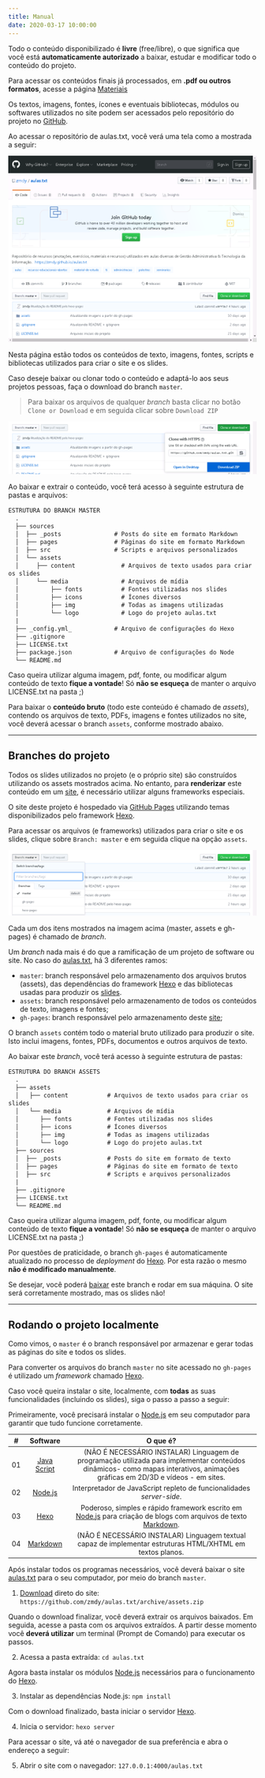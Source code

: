 ```yaml
---
title: Manual
date: 2020-03-17 10:00:00
---
```


Todo o conteúdo disponibilizado é **livre** (free/libre), o que significa que você está **automaticamente autorizado** a baixar, estudar e modificar todo o conteúdo do projeto.

Para acessar os conteúdos finais já processados, em **.pdf ou outros formatos**, acesse a página [Materiais](../tag)

Os textos, imagens, fontes, ícones e eventuais bibliotecas, módulos ou softwares utilizados no site podem ser acessados pelo repositório do projeto no [GitHub](https://github.com/zmdy/aulas.txt).

Ao acessar o repositório de aulas.txt, você verá uma tela como a mostrada a seguir:

![Print da tela inicial do projeto no GitHub](../../assets/media/img/github/github-inicial.png)

Nesta página estão todos os conteúdos de texto, imagens, fontes, scripts e bibliotecas utilizados para criar o site e os slides.

Caso deseje baixar ou clonar todo o conteúdo e adaptá-lo aos seus projetos pessoas, faça o download do branch `master`.

> Para baixar os arquivos de qualquer *branch* basta clicar no botão `Clone or Download` e em seguida clicar sobre `Download ZIP`

![Destaque da Área de Download no GitHub](../../assets/media/img/github/github-download.png)

Ao baixar e extrair o conteúdo, você terá acesso à seguinte estrutura de pastas e arquivos:

```
ESTRUTURA DO BRANCH MASTER
  .
  ├── sources                 
  │  ├── _posts               # Posts do site em formato Markdown
  │  ├── pages                # Páginas do site em formato Markdown  
  │  ├── src                  # Scripts e arquivos personalizados
  │  └── assets                   
  │     ├── content             # Arquivos de texto usados para criar os slides
  │     └── media               # Arquivos de mídia
  │         ├── fonts         	# Fontes utilizadas nos slides
  │         ├── icons           # Ícones diversos
  │         ├── img           	# Todas as imagens utilizadas
  │         └── logo            # Logo do projeto aulas.txt
  |
  ├── _config.yml_            # Arquivo de configurações do Hexo
  ├── .gitignore
  ├── LICENSE.txt
  ├── package.json            # Arquivo de configurações do Node
  └── README.md
```

Caso queira utilizar alguma imagem, pdf, fonte, ou modificar algum conteúdo de texto **fique a vontade**! Só **não se esqueça** de manter o arquivo LICENSE.txt na pasta ;)

Para baixar o **conteúdo bruto** (todo este conteúdo é chamado de *assets*), contendo os arquivos de texto, PDFs, imagens e fontes utilizados no site, você deverá acessar o branch `assets`, conforme mostrado abaixo.

---

## Branches do projeto

Todos os slides utilizados no projeto (e o próprio site) são construídos utilizando os assets mostrados acima. No entanto, para **renderizar** este conteúdo em um [site](https://zmdy.github.io/aulas.txt/), é necessário utilizar alguns frameworks especiais.

O site deste projeto é hospedado via [GitHub Pages](https://pages.github.com/) utilizando temas disponibilizados pelo framework [Hexo](https://hexo.io/themes/).

Para acessar os arquivos (e frameworks) utilizados para criar o site e os slides, clique sobre `Branch: master` e em seguida clique na opção `assets`.

![Destaque da Área de Branches no GitHub](../../assets/media/img/github/github-branches.png)

Cada um dos itens mostrados na imagem acima (master, assets e gh-pages) é chamado de *branch*.

Um *branch* nada mais é do que a ramificação de um projeto de software ou site. No caso do [aulas.txt](https://github.com/zmdy/aulas.txt), há 3 diferentes ramos:

- `master`: branch responsável pelo armazenamento dos arquivos brutos (assets), das dependências do framework [Hexo](https://hexo.io/themes/) e das bibliotecas usadas para produzir os [slides](https://github.com/zmdy/bonisa).
- `assets`: branch responsável pelo armazenamento de todos os conteúdos de texto, imagens e fontes;
- `gh-pages`: branch responsável pelo armazenamento deste [site](https://zmdy.github.io/aulas.txt/);

O branch `assets` contém todo o material bruto utilizado para produzir o site. Isto inclui imagens, fontes, PDFs, documentos e outros arquivos de texto.

Ao baixar este *branch*, você terá acesso à seguinte estrutura de pastas:

```
ESTRUTURA DO BRANCH ASSETS
  .
  ├── assets                   
  │   ├── content           # Arquivos de texto usados para criar os slides
  │   └── media             # Arquivos de mídia
  │      ├── fonts          # Fontes utilizadas nos slides
  │      ├── icons          # Ícones diversos
  │      ├── img            # Todas as imagens utilizadas
  │      └── logo           # Logo do projeto aulas.txt
  ├── sources                 
  │  ├── _posts             # Posts do site em formato de texto
  │  ├── pages              # Páginas do site em formato de texto  
  │  ├── src                # Scripts e arquivos personalizados
  |
  ├── .gitignore            
  ├── LICENSE.txt
  └── README.md
```

Caso queira utilizar alguma imagem, pdf, fonte, ou modificar algum conteúdo de texto **fique a vontade**! Só **não se esqueça** de manter o arquivo LICENSE.txt na pasta ;)

Por questões de praticidade, o branch `gh-pages` é automaticamente atualizado no processo de *deployment* do [Hexo](https://hexo.io/docs/github-pages). Por esta razão o mesmo **não é modificado manualmente**.

Se desejar, você poderá [baixar](https://github.com/zmdy/aulas.txt/tree/gh-pages) este branch e rodar em sua máquina. O site será corretamente mostrado, mas os slides não!

---

## Rodando o projeto localmente

Como vimos, o `master` é o branch responsável por armazenar e gerar todas as páginas do site e todos os slides.

Para converter os arquivos do branch `master` no site acessado no `gh-pages` é utilizado um *framework* chamado [Hexo](https://hexo.io/themes/). 

Caso você queira instalar o site, localmente, com **todas** as suas funcionalidades (incluindo os slides), siga o passo a passo a seguir:

Primeiramente, você precisará instalar o [Node.js](https://nodejs.org/en/) em seu computador para garantir que tudo funcione corretamente.

| #     | Software | O que é?  |
| :---: | :---:    | :---:            |
| 01    | [Java Script](https://developer.mozilla.org/pt-BR/docs/Aprender/JavaScript) | (NÃO É NECESSÁRIO INSTALAR) Linguagem de programação utilizada para implementar conteúdos dinâmicos- como mapas interativos, animações gráficas em 2D/3D e vídeos - em sites. |
| 02    | [Node.js](https://nodejs.org/en/) | Interpretador de JavaScript repleto de funcionalidades *server-side*. |
| 03    | [Hexo](https://hexo.io/) | Poderoso, simples e rápido framework escrito em [Node.js](https://nodejs.org/en/) para criação de blogs com arquivos de texto [Markdown](https://daringfireball.net/projects/markdown/). |
| 04    | [Markdown](https://daringfireball.net/projects/markdown/)| (NÃO É NECESSÁRIO INSTALAR)  Linguagem textual capaz de implementar estruturas HTML/XHTML em textos planos. |

Após instalar todos os programas necessários, você deverá baixar o site [aulas.txt](https://zmdy.github.io/aulas.txt) para o seu computador, por meio do  branch `master`.

1. [Download](https://github.com/zmdy/aulas.txt/archive/assets.zip) direto do site: `https://github.com/zmdy/aulas.txt/archive/assets.zip`

Quando o download finalizar, você deverá extrair os arquivos baixados. Em seguida, acesse a pasta com os arquivos extraídos. A partir desse momento você **deverá utilizar** um terminal (Prompt de Comando) para executar os passos.

2. Acessa a pasta extraída: `cd aulas.txt`

Agora basta instalar os módulos [Node.js](https://nodejs.org/en/) necessários para o funcionamento do [Hexo](https://hexo.io/).

3. Instalar as dependências Node.js: `npm install`

Com o download finalizado, basta iniciar o servidor [Hexo](https://hexo.io/).

4. Inicia o servidor: `hexo server`

Para acessar o site, vá até o navegador de sua preferência e abra o endereço a seguir:

5. Abrir o site com o navegador: `127.0.0.1:4000/aulas.txt`